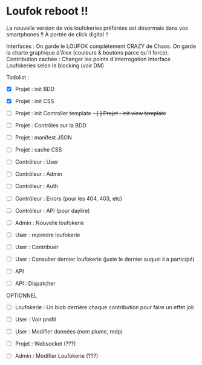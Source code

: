 # Loufok reboot !!

La nouvelle version de vos loufokeries préférées est désormais dans vos smartphones !! À portée de click digital !!

Interfaces :
On garde le LOUFOK complètement CRAZY de Chaos.
On garde la charte graphique d'Alex (couleurs & boutons parce qu'il force).
Contribution cachée : Changer les points d'interrogation
Interface Loufokeries selon le blocking (voir DM)

Todolist :

-   [x] Projet : init BDD
-   [x] Projet : init CSS
-   [ ] Projet : init Controller template
        ~~- [ ] Projet : init view template~~
-   [ ] Projet : Contrôles sur la BDD
-   [ ] Projet : manifest JSON
-   [ ] Projet : cache CSS

-   [ ] Contrôleur : User
-   [ ] Contrôleur : Admin
-   [ ] Contrôleur : Auth
-   [ ] Contrôleur : Errors (pour les 404, 403, etc)
-   [ ] Contrôleur : API (pour daylire)

-   [ ] Admin : Nouvelle loufokerie
-   [ ] User : rejoindre loufokerie
-   [ ] User : Contribuer
-   [ ] User : Consulter dernier loufokerie (juste le dernier auquel il a participé)
-   [ ] API
-   [ ] API : Dispatcher

OPTIONNEL

-   [ ] Loufokerie : Un blob derrière chaque contribution pour faire un effet joli
-   [ ] User : Voir profil
-   [ ] User : Modifier données (nom plume, mdp)

-   [ ] Projet : Websocket (???)
-   [ ] Admin : Modifier Loufokerie (???)

